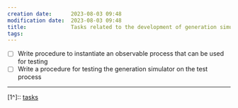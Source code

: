 ```yaml
---
creation date:		2023-08-03 09:48
modification date:	2023-08-03 09:48
title: 				Tasks related to the development of generation simulation
tags:
---
```

- [ ] Write procedure to instantiate an observable process that can be used for testing
- [ ] Write a procedure for testing the generation simulator on the test process 

---
[1^]:: [tasks](templates/tasks.md)